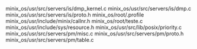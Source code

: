 minix_os/usr/src/servers/is/dmp_kernel.c
minix_os/usr/src/servers/is/dmp.c
minix_os/usr/src/servers/is/proto.h
minix_os/root/.profile
minix_os/usr/include/minix/callnr.h
minix_os/root/teste.c
minix_os/usr/include/sys/resource.h
minix_os/usr/src/lib/posix/priority.c
minix_os/usr/src/servers/pm/misc.c
minix_os/usr/src/servers/pm/proto.h
minix_os/usr/src/servers/pm/table.c